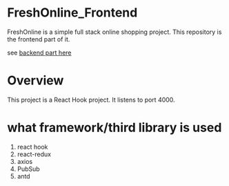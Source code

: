 # FreshOnline_Frontend

FreshOnline is a simple full stack online shopping project. This repository is the frontend part of it.

see [backend part here](https://github.com/zekun7fan/FreshOnline_Backend)

# Overview

This project is a React Hook project. It listens to port 4000.

# what framework/third library is used

1. react hook
2. react-redux
3. axios
4. PubSub
5. antd

